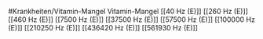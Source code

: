 #Krankheiten/Vitamin-Mangel
Vitamin-Mangel
[[40 Hz (E)]]
[[260 Hz (E)]]
[[460 Hz (E)]]
[[7500 Hz (E)]]
[[37500 Hz (E)]]
[[57500 Hz (E)]]
[[100000 Hz (E)]]
[[210250 Hz (E)]]
[[436420 Hz (E)]]
[[561930 Hz (E)]]